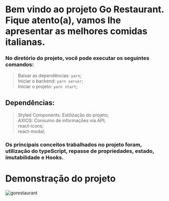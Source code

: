 # Bem vindo ao projeto Go Restaurant. Fique atento(a), vamos lhe apresentar as melhores comidas italianas.

### No diretório do projeto, você pode executar os seguintes comandos:
> Baixar as dependências: `yarn`; <br/>
> Iniciar o backend: `yarn server`; <br/>
> Iniciar o projeto: `yarn start`; <br/>

## Dependências:
> Styled Components: Estilização do projeto; <br/>
> AXIOS: Consumo de informações via API; <br/>
> react-icons; <br/>
> react-modal; <br/>

### Os principais conceitos trabalhados no projeto foram, utilização do typeScript, repasse de propriedades, estado, imutabilidade e Hooks.

# Demonstração do projeto
![gorestaurant](https://user-images.githubusercontent.com/58302084/169407788-ae668a74-4286-462f-98f5-da7a8f0c2b87.gif)


